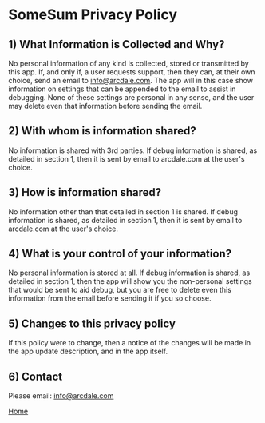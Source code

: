 # SomeSum Privacy Policy

## 1) What Information is Collected and Why?

No personal information of any kind is collected, stored or transmitted by this app. If, and only if, a user requests support, then they can, at their own choice, send an email to info@arcdale.com. The app will in this case show information on settings that can be appended to the email to assist in debugging. None of these settings are personal in any sense, and the user may delete even that information before sending the email.

## 2) With whom is information shared?

No information is shared with 3rd parties.  If debug information is shared,  as detailed in section 1, then it is sent by email to arcdale.com at the user's choice.

## 3) How is information shared?

No information other than that detailed in section 1  is shared.  If debug information is shared,  as detailed in section 1, then it is sent by email to arcdale.com  at the user's choice.

## 4) What is your control of your information?

No personal information is stored at all.  If debug information is shared,  as detailed in section 1, then the app will show you the non-personal settings that would be sent to aid debug, but you are free to delete even this information from the email before sending it if you so choose.

## 5) Changes to this privacy policy

If this policy were to change, then a notice of the changes will be made in the app update description, and in the app itself.

## 6) Contact

Please email: [info@arcdale.com](mailto:info@arcdale.com)  

[Home](../index.html)
